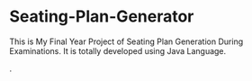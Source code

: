 # Seating-Plan-Generator

This is My Final Year Project of Seating Plan Generation During Examinations. It is totally developed using Java Language.























































































































































































































































































































































































.






































